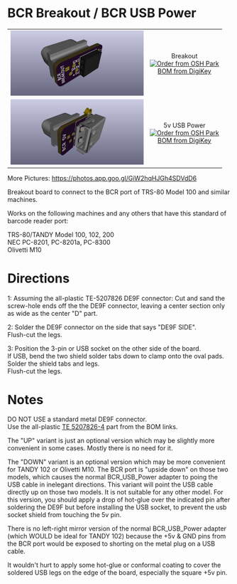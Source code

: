 # BCR Breakout / BCR USB Power

|||
|:---:|:---:|
|<img src=BCR_Breakout.jpg width=300>|Breakout<br><a href="https://oshpark.com/shared_projects/ETFNW5fq"><img src="https://oshpark.com/packs/media/images/badge-84bb0776ea53b1f532c02df323a90c88.png" alt="Order from OSH Park"></img></a><br>[BOM from DigiKey](https://www.digikey.com/short/z54n0n)|
|<img src=BCR_USB_PWR.jpg width=300>|5v USB Power<br><a href="https://oshpark.com/shared_projects/dsaldJIX"><img src="https://oshpark.com/packs/media/images/badge-84bb0776ea53b1f532c02df323a90c88.png" alt="Order from OSH Park"></img></a><br>[BOM from DigiKey](https://www.digikey.com/short/z54nv4)|
<!--
|<img src=BCR_USB_PWR_up.jpg width=300>|5v USB Power - UP<br><a href="https://oshpark.com/shared_projects/AGVGJGG8"><img src="https://oshpark.com/packs/media/images/badge-84bb0776ea53b1f532c02df323a90c88.png" alt="Order from OSH Park"></img></a><br>BOM same as above<br>NOT for TANDY 102 or Olivetti M10|
|<img src=BCR_USB_PWR_down.jpg width=300>|5v USB Power - DOWN<br><a href="https://oshpark.com/shared_projects/nFUGEJwC"><img src="https://oshpark.com/packs/media/images/badge-84bb0776ea53b1f532c02df323a90c88.png" alt="Order from OSH Park"></img></a><br>BOM same as above<br>ONLY for TANDY 102 or Olivetti M10|
-->

More Pictures: https://photos.app.goo.gl/GiW2hqHJGh4SDVdD6

Breakout board to connect to the BCR port of TRS-80 Model 100 and similar machines.

Works on the following machines and any others that have this standard of barcode reader port:

TRS-80/TANDY Model 100, 102, 200  
NEC PC-8201, PC-8201a, PC-8300  
Olivetti M10  

# Directions

1: Assuming the all-plastic TE-5207826 DE9F connector: Cut and sand the screw-hole ends off the the DE9F connector, leaving a center section only as wide as the center "D" part.

2: Solder the DE9F connector on the side that says "DE9F SIDE".  
Flush-cut the legs.

3: Position the 3-pin or USB socket on the other side of the board.  
If USB, bend the two shield solder tabs down to clamp onto the oval pads.  
Solder the shield tabs and legs.  
Flush-cut the legs.

# Notes
DO NOT USE a standard metal DE9F connector.  
Use the all-plastic [TE 5207826-4](https://www.digikey.com/short/z54hj5) part from the BOM links.

The "UP" variant is just an optional version which may be slightly more convenient in some cases. Mostly there is no need for it.

The "DOWN" variant is an optional version which may be more convenient for TANDY 102 or Olivetti M10. The BCR port is "upside down" on those two models, which causes the normal BCR_USB_Power adapter to poing the USB cable in inelegant directions. This variant will point the USB cable directly up on those two models. It is not suitable for any other model. For this version, you should apply a drop of hot-glue over the indicated pin after soldering the DE9F but before installing the USB socket, to prevent the usb socket shield from touching the 5v pin.

There is no left-right mirror version of the normal BCR_USB_Power adapter (which WOULD be ideal for TANDY 102) because the +5v & GND pins from the BCR port would be exposed to shorting on the metal plug on a USB cable.  

It wouldn't hurt to apply some hot-glue or conformal coating to cover the soldered USB legs on the edge of the board, especially the square +5v pin.
